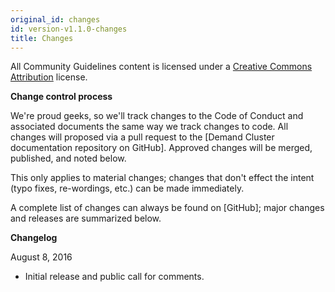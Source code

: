 ```yaml
---
original_id: changes
id: version-v1.1.0-changes
title: Changes
---
```

    
All Community Guidelines content is licensed under a [Creative Commons Attribution](https://creativecommons.org/licenses/by/3.0/) license.

**Change control process**

We're proud geeks, so we'll track changes to the Code of Conduct and associated documents the same way we track changes to code. All changes will proposed via a pull request to the [Demand Cluster documentation repository on GitHub]. Approved changes will be merged, published, and noted below.

This only applies to material changes; changes that don't effect the intent (typo fixes, re-wordings, etc.) can be made immediately.

A complete list of changes can always be found on [GitHub]; major changes and releases are summarized below.

**Changelog**

August 8, 2016

- Initial release and public call for comments.

